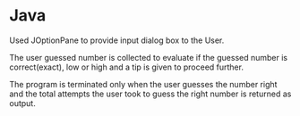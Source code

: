 # Java

Used JOptionPane to provide input dialog box to the User.

The user guessed number is collected to evaluate if the guessed number is correct(exact), low or high and a tip is given to proceed further.

The program is terminated only when the user guesses the number right and the total attempts the user took to guess the right number is returned as output.
